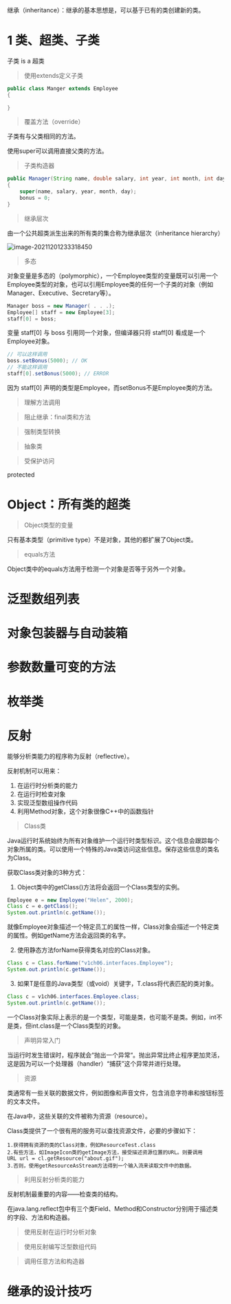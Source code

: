 继承（inheritance）：继承的基本思想是，可以基于已有的类创建新的类。

# 1 类、超类、子类

子类 is a 超类

> 使用extends定义子类

```java
public class Manger extends Employee
{
	
}
```

> 覆盖方法（override）

子类有与父类相同的方法。

使用super可以调用直接父类的方法。

> 子类构造器

```java
public Manager(String name, double salary, int year, int month, int day)
{
	super(name, salary, year, month, day);
    bonus = 0;
}
```

> 继承层次

由一个公共超类派生出来的所有类的集合称为继承层次（inheritance hierarchy）

![image-20211201233318450](https://images-lu.oss-cn-shanghai.aliyuncs.com/image-20211201233318450.png)



> 多态

对象变量是多态的（polymorphic），一个Employee类型的变量既可以引用一个Employee类型的对象，也可以引用Employee类的任何一个子类的对象（例如Manager、Executive、Secretary等）。

``` java
Manager boss = new Manager( . . .);
Employee[] staff = new Employee[3];
staff[0] = boss;
```

变量 staff[0] 与 boss 引用同一个对象，但编译器只将 staff[0] 看成是一个Employee对象。

``` java
// 可以这样调用
boss.setBonus(5000); // OK
// 不能这样调用
staff[0].setBonus(5000); // ERROR
```

因为 staff[0] 声明的类型是Employee，而setBonus不是Employee类的方法。

> 理解方法调用



> 阻止继承：final类和方法



> 强制类型转换



> 抽象类



> 受保护访问

protected



# Object：所有类的超类

> Object类型的变量

只有基本类型（primitive type）不是对象，其他的都扩展了Object类。

> equals方法

Object类中的equals方法用于检测一个对象是否等于另外一个对象。



# 泛型数组列表





# 对象包装器与自动装箱





# 参数数量可变的方法





# 枚举类





# 反射

能够分析类能力的程序称为反射（reflective）。

反射机制可以用来：

1. 在运行时分析类的能力
2. 在运行时检查对象
3. 实现泛型数组操作代码
4. 利用Method对象，这个对象很像C++中的函数指针

> Class类

Java运行时系统始终为所有对象维护一个运行时类型标识。这个信息会跟踪每个对象所属的类。可以使用一个特殊的Java类访问这些信息。保存这些信息的类名为Class。

获取Class类对象的3种方式：

1. Object类中的getClass()方法将会返回一个Class类型的实例。

``` java
Employee e = new Employee("Helen", 2000);
Class c = e.getClass();
System.out.println(c.getName());
```

就像Employee对象描述一个特定员工的属性一样，Class对象会描述一个特定类的属性。例如getName方法会返回类的名字。

2. 使用静态方法forName获得类名对应的Class对象。

``` java
Class c = Class.forName("v1ch06.interfaces.Employee");
System.out.println(c.getName());
```

3. 如果T是任意的Java类型（或void）关键字，T.class将代表匹配的类对象。

``` java
Class c = v1ch06.interfaces.Employee.class;
System.out.println(c.getName());
```

一个Class对象实际上表示的是一个类型，可能是类，也可能不是类。例如，int不是类，但int.class是一个Class类型的对象。

> 声明异常入门

当运行时发生错误时，程序就会“抛出一个异常“。抛出异常比终止程序更加灵活，这是因为可以一个处理器（handler）“捕获”这个异常并进行处理。

> 资源

类通常有一些关联的数据文件，例如图像和声音文件，包含消息字符串和按钮标签的文本文件。

在Java中，这些关联的文件被称为资源（resource）。

Class类提供了一个很有用的服务可以查找资源文件，必要的步骤如下：

```
1.获得拥有资源的类的Class对象，例如ResourceTest.class
2.有些方法，如ImageIcon类的getImage方法，接受描述资源位置的URL。则要调用
URL url = cl.getResource("about.gif");
3.否则，使用getResourceAsStream方法得到一个输入流来读取文件中的数据。
```



> 利用反射分析类的能力

反射机制最重要的内容——检查类的结构。

在java.lang.reflect包中有三个类Field、Method和Constructor分别用于描述类的字段、方法和构造器。







> 使用反射在运行时分析对象







> 使用反射编写泛型数组代码







> 调用任意方法和构造器







# 继承的设计技巧

